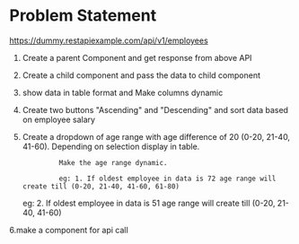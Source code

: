 # Problem Statement

https://dummy.restapiexample.com/api/v1/employees

 

1. Create a parent Component and get response from above API

 

2. Create a child component and pass the data to child component

 

3. show data in table format and Make columns dynamic

 

4. Create two buttons "Ascending" and "Descending" and sort data based on employee salary

 

5. Create a dropdown of age range with age difference of 20 (0-20, 21-40, 41-60). Depending on selection display in table.

                Make the age range dynamic.

                eg: 1. If oldest employee in data is 72 age range will create till (0-20, 21-40, 41-60, 61-80)

      eg: 2. If oldest employee in data is 51 age range will create till (0-20, 21-40, 41-60)

 

6.make a component for api call 
